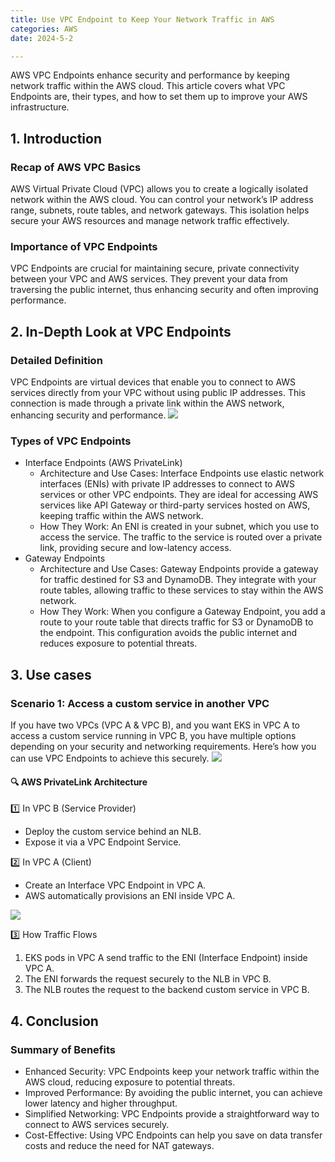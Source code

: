 ```yaml
---
title: Use VPC Endpoint to Keep Your Network Traffic in AWS
categories: AWS
date: 2024-5-2

---
```


AWS VPC Endpoints enhance security and performance by keeping network traffic within the AWS cloud. 
This article covers what VPC Endpoints are, their types, and how to set them up to improve your AWS infrastructure.

<!--more-->

## 1. Introduction

### Recap of AWS VPC Basics
AWS Virtual Private Cloud (VPC) allows you to create a logically isolated network within the AWS cloud. You can control your network’s IP address range, subnets, route tables, and network gateways. 
This isolation helps secure your AWS resources and manage network traffic effectively.

### Importance of VPC Endpoints
VPC Endpoints are crucial for maintaining secure, private connectivity between your VPC and AWS services. 
They prevent your data from traversing the public internet, thus enhancing security and often improving performance.

## 2. In-Depth Look at VPC Endpoints
### Detailed Definition
VPC Endpoints are virtual devices that enable you to connect to AWS services directly from your VPC without using public IP addresses. This connection is made through a private link within the AWS network, enhancing security and performance.
![](https://blog202411-1252613377.cos.ap-guangzhou.myqcloud.com/20241122221546.png)

### Types of VPC Endpoints
- Interface Endpoints (AWS PrivateLink)
  - Architecture and Use Cases: Interface Endpoints use elastic network interfaces (ENIs) with private IP addresses to connect to AWS services or other VPC endpoints. They are ideal for accessing AWS services like API Gateway or third-party services hosted on AWS, keeping traffic within the AWS network.
  - How They Work: An ENI is created in your subnet, which you use to access the service. The traffic to the service is routed over a private link, providing secure and low-latency access.
- Gateway Endpoints
  - Architecture and Use Cases: Gateway Endpoints provide a gateway for traffic destined for S3 and DynamoDB. They integrate with your route tables, allowing traffic to these services to stay within the AWS network.
  - How They Work: When you configure a Gateway Endpoint, you add a route to your route table that directs traffic for S3 or DynamoDB to the endpoint. This configuration avoids the public internet and reduces exposure to potential threats.

## 3. Use cases
### Scenario 1: Access a custom service in another VPC
If you have two VPCs (VPC A & VPC B), and you want EKS in VPC A to access a custom service running in VPC B, you have multiple options depending on your security and networking requirements. Here’s how you can use VPC Endpoints to achieve this securely.
![](https://blog202411-1252613377.cos.ap-guangzhou.myqcloud.com/202502081323392.png)
#### 🔍 AWS PrivateLink Architecture
1️⃣ In VPC B (Service Provider)
- Deploy the custom service behind an NLB.
- Expose it via a VPC Endpoint Service.

2️⃣ In VPC A (Client)
- Create an Interface VPC Endpoint in VPC A.
- AWS automatically provisions an ENI inside VPC A.

![](https://blog202411-1252613377.cos.ap-guangzhou.myqcloud.com/202502081331095.png)

3️⃣ How Traffic Flows
1. EKS pods in VPC A send traffic to the ENI (Interface Endpoint) inside VPC A.
2. The ENI forwards the request securely to the NLB in VPC B.
3. The NLB routes the request to the backend custom service in VPC B.

## 4. Conclusion
### Summary of Benefits
- Enhanced Security: VPC Endpoints keep your network traffic within the AWS cloud, reducing exposure to potential threats.
- Improved Performance: By avoiding the public internet, you can achieve lower latency and higher throughput.
- Simplified Networking: VPC Endpoints provide a straightforward way to connect to AWS services securely.
- Cost-Effective: Using VPC Endpoints can help you save on data transfer costs and reduce the need for NAT gateways.


